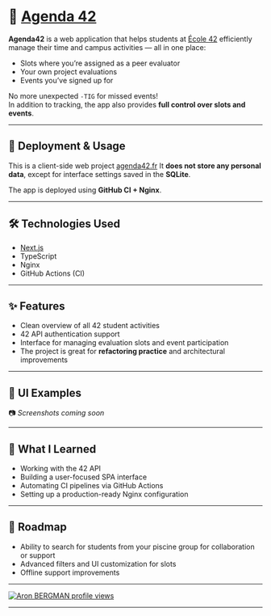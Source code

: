 # 📅 [Agenda 42](https://agenda42.fr)

**Agenda42** is a web application that helps students at [École 42](https://42.fr) efficiently manage their time and campus activities — all in one place:  
- Slots where you’re assigned as a peer evaluator  
- Your own project evaluations  
- Events you’ve signed up for  

No more unexpected `-TIG` for missed events!  
In addition to tracking, the app also provides **full control over slots and events**.

---

## 🚀 Deployment & Usage

This is a client-side web project [agenda42.fr](https://agenda42.fr)
It **does not store any personal data**, except for interface settings saved in the **SQLite**.

The app is deployed using **GitHub CI + Nginx**.

---

## 🛠️ Technologies Used

- [Next.js](https://nextjs.org/)  
- TypeScript  
- Nginx  
- GitHub Actions (CI)

---

## ✨ Features

- Clean overview of all 42 student activities
- 42 API authentication support
- Interface for managing evaluation slots and event participation
- The project is great for **refactoring practice** and architectural improvements

---

## 🧪 UI Examples

[](https://raw.githubusercontent.com/aronbergman/aronbergman/refs/heads/main/static/1.gif)
[](https://raw.githubusercontent.com/aronbergman/aronbergman/refs/heads/main/static/2.gif)
[](https://raw.githubusercontent.com/aronbergman/aronbergman/refs/heads/main/static/3.gif)
📷 *Screenshots coming soon*

---

## 🧠 What I Learned

- Working with the 42 API
- Building a user-focused SPA interface
- Automating CI pipelines via GitHub Actions
- Setting up a production-ready Nginx configuration

---

## 📌 Roadmap

- Ability to search for students from your piscine group for collaboration or support
- Advanced filters and UI customization for slots
- Offline support improvements

---

[![Aron BERGMAN profile views](https://u8views.com/api/v1/github/profiles/16627639/views/day-week-month-total-count.svg)](https://u8views.com/github/aronbergman)

---
